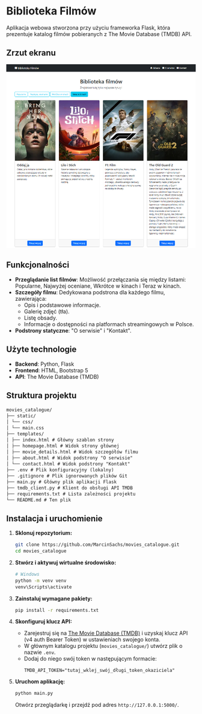 # Biblioteka Filmów

Aplikacja webowa stworzona przy użyciu frameworka Flask, która prezentuje katalog filmów pobieranych z The Movie Database (TMDB) API.

## Zrzut ekranu
![alt text](screen.png)

## Funkcjonalności

*   **Przeglądanie list filmów**: Możliwość przełączania się między listami: Popularne, Najwyżej oceniane, Wkrótce w kinach i Teraz w kinach.
*   **Szczegóły filmu**: Dedykowana podstrona dla każdego filmu, zawierająca:
    *   Opis i podstawowe informacje.
    *   Galerię zdjęć (tła).
    *   Listę obsady.
    *   Informacje o dostępności na platformach streamingowych w Polsce.
*   **Podstrony statyczne**: "O serwisie" i "Kontakt".

## Użyte technologie

*   **Backend**: Python, Flask
*   **Frontend**: HTML, Bootstrap 5
*   **API**: The Movie Database (TMDB)

## Struktura projektu

```
movies_catalogue/ 
├── static/ 
│ └── css/ 
│ └── main.css 
├── templates/ 
│ ├── index.html # Główny szablon strony 
│ ├── homepage.html # Widok strony głównej 
│ ├── movie_details.html # Widok szczegółów filmu 
│ ├── about.html # Widok podstrony "O serwisie" 
│ └── contact.html # Widok podstrony "Kontakt" 
├── .env # Plik konfiguracyjny (lokalny) 
├── .gitignore # Plik ignorowanych plików Git 
├── main.py # Główny plik aplikacji Flask 
├── tmdb_client.py # Klient do obsługi API TMDB 
├── requirements.txt # Lista zależności projektu 
└── README.md # Ten plik
```

## Instalacja i uruchomienie

1.  **Sklonuj repozytorium:**
    ```bash
    git clone https://github.com/MarcinSachs/movies_catalogue.git
    cd movies_catalogue
    ```

2.  **Stwórz i aktywuj wirtualne środowisko:**
    ```bash
    # Windows
    python -m venv venv
    venv\Scripts\activate
    ```

3.  **Zainstaluj wymagane pakiety:**
    ```bash
    pip install -r requirements.txt
    ```

4.  **Skonfiguruj klucz API:**
    *   Zarejestruj się na [The Movie Database (TMDB)](https://www.themoviedb.org/signup) i uzyskaj klucz API (v4 auth Bearer Token) w ustawieniach swojego konta.
    *   W głównym katalogu projektu (`movies_catalogue/`) utwórz plik o nazwie `.env`.
    *   Dodaj do niego swój token w następującym formacie:
        ```
        TMDB_API_TOKEN="tutaj_wklej_swój_długi_token_okaziciela"
        ```

5.  **Uruchom aplikację:**
    ```bash
    python main.py
    ```
    Otwórz przeglądarkę i przejdź pod adres `http://127.0.0.1:5000/`.
    